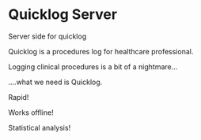 # Quicklog Server

Server side for quicklog


Quicklog is a procedures log for healthcare professional.

Logging clinical procedures is a bit of a nightmare...

....what we need is Quicklog.

Rapid!

Works offline!

Statistical analysis!

